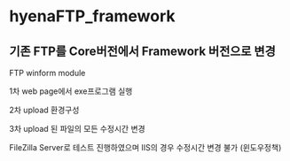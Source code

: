 # hyenaFTP_framework


## 기존 FTP를 Core버전에서 Framework 버전으로 변경


FTP winform module


1차 web page에서 exe프로그램 실행

2차 upload 환경구성

3차 upload 된 파일의 모든 수정시간 변경

FileZilla Server로 테스트 진행하였으며 IIS의 경우 수정시간 변경 불가 (윈도우정책)

